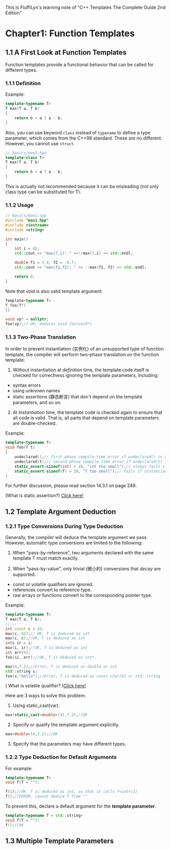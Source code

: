 This is FluffiLyn's learning note of "C++ Templates The Complete Guide 2nd Edition"

# Chapter1: Function Templates

## 1.1 A First Look at Function Templates
Function templates provide a functional behavior that can be called for different types.

### 1.1.1 Definition
Example:
```c++
template<typename T>
T max(T a, T b)
{
    return b < a ? a : b;
}
```

Also, you can use keyword `class` instead of `typename` to define a type parameter, which comes from the C++98 standard. These are no different. However, you cannot use `struct`.
```c++
// basics/max1.hpp
template<class T>
T max(T a, T b)
{
    return b < a ? a : b; 
}
```
This is actually not recommended because it can be misleading (not only class type can be substituted for T).

### 1.1.2 Usage
```c++
// basics/max1.cpp
#include "max1.hpp"
#include <iostream>
#include <string>

int main()
{
    int i = 42;
    std::cout << "max(7,i): " <<::max(7,i) << std::endl;

    double f1 = 3.4, f2 = -6.7;
    std::cout << "max(f1,f2): " << ::max(f1, f2) << std::endl;

    return 0;
}

```

Note that void is also valid template argument:
```c++
Template<typename T>
T foo(T*)
{}

void vp* = nullptr;
foo(vp);// OK, deduces void foo(void*)
```

### 1.1.3 Two-Phase Translation
In order to prevent instantiation (实例化) of an unsupported type of function template, the compiler will perform two-phase translation on the function template:

1. Without instantiation at *definition* time, the template code itself is checked for correctness ignoring the template parameters, including:
 - syntax errors
 - using unknown names
 - static assertions (静态断言) that don't depend on the template parameters, and so on.

2. At *instantiation* time, the template code is checked again to ensure that all code is valid. That is, all parts that depend on template parameters are double-checked.

Example:
```c++
template<typename T>
void foo(T t)
{
    undeclared();// first-phase compile-time error if undeclared() is unknown
    undeclared(t);// second-phase compile-time error if undeclared(t) is unknown
    static_assert(sizeof(int) > 10, "int too small");// always fails if sizeof(int) <= 10
    static_assert(sizeof(T) > 10, "T too small");// fails if instantiated for T with size <= 10
}
```
For further discussion, please read section 14.3.1 on page 249.


(What is static assertion?) [Click here!](https://www.geeksforgeeks.org/understanding-static_assert-c-11/)

## 1.2 Template Argument Deduction

### 1.2.1 Type Conversions During Type Deduction
Generally, the compiler will deduce the template argument we pass. However, automatic type conversions are limited to the following:
1. When "pass-by-reference", two arguments declared with the same template T must match exactly.

2. When "pass-by-value", only trivial (微小的) conversions that *decay* are supported. 
- const or volatile qualifiers are ignored.
- references convert to reference type.
- raw arrays or functions convert to the corresponding pointer type.

Example:
```c++
template<typename T>
T max(T a, T b);
//...
int const c = 42;
max(c, 42);// OK, T is deduced as int
max(c, c);//OK, T is deduced as int
int& ir = i;
max(i, ir);//OK, T is deduced as int
int arr[4];
foo(&i, arr);//OK, T is deduced as int*

max(4,7.2);//Error, T is deduced as double or int
std::string s;
foo(s,"hello");//Error, T is deduced as const char[6] or std::string
```

( What is volatile qualifier? )[Click here!](https://zhuanlan.zhihu.com/p/62060524)

Here are 3 ways to solve this problem:
1. Using static_cast<typeUwannause>(var).
```c++
max(static_cast<double>(4),7.2);//OK
```

2. Specify or qualify the template argument explicitly.
```c++
max<double>(4,7.2);//OK
```

3. Specify that the parameters may have different types.

### 1.2.2 Type Deduction for Default Arguments
For example:
```c++
template<typename T>
void f(T = "");

f(1);//OK, T is deduced as int, so that it calls f<int>(1)
f();//ERROR, cannot deduce T from ""
```

To prevent this, declare a default argument for the **template parameter**.

```c++
template<typename T = std::string>
void f(T = "");
f();//OK
```

## 1.3 Multiple Template Parameters